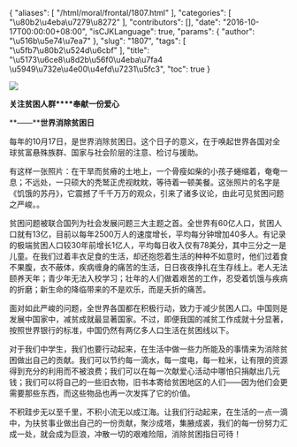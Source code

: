 {
    "aliases": [
        "/html/moral/frontal/1807.html"
    ],
    "categories": [
        "\u80b2\u4eba\u7279\u8272"
    ],
    "contributors": [],
    "date": "2016-10-17T00:00:00+08:00",
    "isCJKLanguage": true,
    "params": {
        "author": "\u516b\u5e74\u7ea7"
    },
    "slug": "1807",
    "tags": [
        "\u5fb7\u80b2\u524d\u6cbf"
    ],
    "title": "\u5173\u6ce8\u8d2b\u56f0\u4eba\u7fa4  \u5949\u732e\u4e00\u4efd\u7231\u5fc3",
    "toc": true
}

![](https://cdn.tfls.online/mirror/full/e2ce7b310421c2fd71eb5e4ca3b8371dbafe9d8f.jpg)







**关注贫困人群****奉献一份爱心**




**——****世界消除贫困日**




每年的10月17日，是世界消除贫困日。这个日子的意义，在于唤起世界各国对全球贫富悬殊族群、国家与社会阶层的注意、检讨与援助。




有这样一张照片：在干旱而贫瘠的土地上，一个骨瘦如柴的小孩子蜷缩着，奄奄一息；不远处，一只硕大的秃鹫正虎视眈眈，等待着一顿美餐。这张照片的名字是《饥饿的苏丹》，它震撼了千千万万的观众，引来了诸多议论，由此可见贫困问题之严峻。。




贫困问题被联合国列为社会发展问题三大主题之首。全世界有60亿人口，贫困人口就有13亿，目前以每年2500万人的速度增长，平均每分钟增加40多人。有记录的极端贫困人口较30年前增长1亿人，平均每日收入仅有78美分，其中三分之一是儿童。在我们过着丰衣足食的生活，却还抱怨着生活的种种不如意时，他们过着食不果腹，衣不蔽体，疾病缠身的痛苦的生活，日日夜夜挣扎在生存线上。老人无法颐养天年；青少年无法入校学习；壮年的人们做着艰苦的工作，忍受着饥饿与疾病的折磨；新生命的降临带来的不是欢乐，而是夭折的痛苦。




面对如此严峻的问题，全世界各国都在积极行动，致力于减少贫困人口。中国则是发展中国家中，减贫成就最显著国家。不过，即便我国的减贫工作成就十分显著，按照世界银行的标准，中国仍然有两亿多人口生活在贫困线以下。




对于我们中学生，我们也要行动起来，在生活中做一些力所能及的事情来为消除贫困做出自己的贡献。我们可以节约每一滴水，每一度电，每一粒米，让有限的资源得到充分的利用而不被浪费；我们可以在每一次献爱心活动中哪怕只捐献出几元钱；我们可以将自己的一些旧衣物，旧书本寄给贫困地区的人们——因为他们会更需要那些东西，而这些物品也再一次发挥了它的价值。




不积跬步无以至千里，不积小流无以成江海。让我们行动起来，在生活的一点一滴中，为扶贫事业做出自己的一份贡献，聚沙成塔，集腋成裘，我们的每一份努力汇成一处，就会成为巨浪，冲散一切的艰难险阻，消除贫困指日可待！



